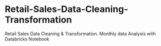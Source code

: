 # Retail-Sales-Data-Cleaning-Transformation
Retail Sales Data Cleaning &amp; Transformation. Monthly data Analysis with Databricks Notebook
